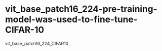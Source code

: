 # vit_base_patch16_224-pre-training-model-was-used-to-fine-tune-CIFAR-10
vit_base_patch16_224_CIFAR10
